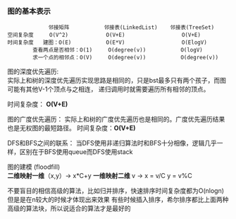 ### 图的基本表示

                 邻接矩阵           邻接表(LinkedList)    邻接表(TreeSet)
    空间复杂度     O(V^2)            O(V+E)                  O(V+E)
    时间复杂度   建图：O(E)           O(E*V)                  O(ElogV)
            查看两点是否相邻：O(1)     O(degree(v))           O(logV)
            求一个点的相邻点：O(V)     O(degree(v))           O(degree(v))

图的深度优先遍历:   
    实际上和树的深度优先遍历实现思路是相同的，只是bst最多只有两个孩子，而图可能有其他V-1个顶点与之相连，
    递归调用时就需要遍历所有相邻的顶点。
    
   时间复杂度：
    **O(V+E)**

图的广度优先遍历：
    实际上和树的广度优先遍历也是相同的。广度优先遍历结果也是无权图的最短路径。
    时间复杂度：**O(V+E)**
    
DFS和BFS之间的联系：
    当DFS使用非递归算法时和BFS十分相像，逻辑几乎一样，区别在于BFS使用queue而DFS使用stack
    
图的建模 (floodfill)   
    **二维映射一维**（x,y）-> x*C+y
    **一维映射二维**   v  -> x = v/C  y = v%C
    
不要盲目的相信高级的算法，比如归并排序，快速排序时间复杂度都为O(nlogn) 但是是在n较大的时候才体现出来效果
有些时候插入排序，希尔排序都比上面两种高级的算法块，所以说适合的算法才是最好的
    
